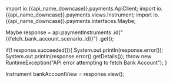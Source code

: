 import io.{{api_name_downcase}}.payments.ApiClient;
import io.{{api_name_downcase}}.payments.views.Instrument;
import io.{{api_name_downcase}}.payments.interfaces.Maybe;

Maybe<Instrument> response = api.paymentInstruments
    .id("{{fetch_bank_account_scenario_id}}")
    .get();

if(! response.succeeded()){
    System.out.println(response.error());
    System.out.println(response.error().getDetails());
    throw new RuntimeException("API error attempting to fetch Bank Account");
}

Instrument bankAccountView = response.view();
